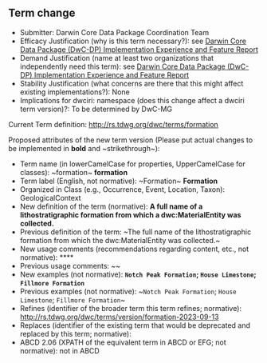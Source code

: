 ## Term change

* Submitter: Darwin Core Data Package Coordination Team
* Efficacy Justification (why is this term necessary?): see [Darwin Core Data Package (DwC-DP) Implementation Experience and Feature Report](https://gbif.github.io/dwc-dp/docs/dwc_dp_implementation_feature_reports.pdf)
* Demand Justification (name at least two organizations that independently need this term): see [Darwin Core Data Package (DwC-DP) Implementation Experience and Feature Report](https://gbif.github.io/dwc-dp/docs/dwc_dp_implementation_feature_reports.pdf)
* Stability Justification (what concerns are there that this might affect existing implementations?): None
* Implications for dwciri: namespace (does this change affect a dwciri term version)?: To be determined by DwC-MG

Current Term definition: http://rs.tdwg.org/dwc/terms/formation

Proposed attributes of the new term version (Please put actual changes to be implemented in **bold** and ~strikethrough~):

* Term name (in lowerCamelCase for properties, UpperCamelCase for classes): ~formation~ **formation**
* Term label (English, not normative): ~Formation~ **Formation**
* Organized in Class (e.g., Occurrence, Event, Location, Taxon): GeologicalContext
* New definition of the term (normative): **A full name of a lithostratigraphic formation from which a dwc:MaterialEntity was collected.**
* Previous definition of the term: ~The full name of the lithostratigraphic formation from which the dwc:MaterialEntity was collected.~
* New usage comments (recommendations regarding content, etc., not normative): **** 
* Previous usage comments: ~~
* New examples (not normative): **`Notch Peak Formation`; `House Limestone`; `Fillmore Formation`**
* Previous examples (not normative): ~`Notch Peak Formation`; `House Limestone`; `Fillmore Formation`~
* Refines (identifier of the broader term this term refines; normative): http://rs.tdwg.org/dwc/terms/version/formation-2023-09-13
* Replaces (identifier of the existing term that would be deprecated and replaced by this term; normative): 
* ABCD 2.06 (XPATH of the equivalent term in ABCD or EFG; not normative): not in ABCD
